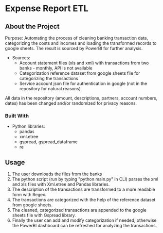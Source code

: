 # Expense Report ETL

## About the Project

Purpose: Automating the process of cleaning banking transaction data, categorizing the costs and incomes and loading the transformed records to google sheets. The result is sourced by PowerBI for further analysis.

 - Sources: 
    - Account statement files (xls and xml) with transactions from two banks - monthly, API is not available
    - Categorization reference dataset from google sheets file for categorizing the transactions
    - Service account json file for authentication in google (not in the repository for natural reasons)

All data in the repository (amount, descriptions, partners, account numbers, dates) has been changed and/or randomized for privacy reasons.

### Built With

- Python libraries:
  - pandas
  - xml.etree
  - gspread, gspread_dataframe
  - re

## Usage

1. The user downloads the files from the banks
2. The python script (run by typing "python main.py" in CLI) parses the xml and xls files with Xml.etree and Pandas libraries. 
3. The description of the transactions are transformed to a more readable form with Regex.
4. The transactions are categorized with the help of the reference dataset from google sheets. 
5. The cleaned, categorized transactions are appended to the google sheets file with Gspread library. 
6. Finally the user can add and modify categorization if needed, otherwise the PowerBI dashboard can be refreshed for analyzing the transactions.
